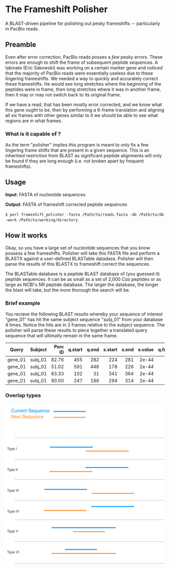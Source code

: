 The Frameshift Polisher
=======================

A BLAST-driven pipeline for polishing out pesky frameshifts -- particularly in PacBio reads.

Preamble
--------

Even after error correction, PacBio reads posses a *few* pesky errors. These errors are enough to shift the frame of subsequent peptide sequences. A labmate (Eric Sakowski) was working on a certain marker gene and noticed that the majority of PacBio reads were essentially useless due to these lingering frameshifts. We needed a way to quickly and accurately correct these frameshifts. He would see long stretches where the beginning of the peptides were in frame, then long stretches where it was in another frame, then it may or may not switch back to its original frame.

If we have a read, that has been mostly error corrected, and we know what this gene *ought* to be, then by performing a 6-frame translation and aligning all six frames with other genes similar to it we should be able to see what regions are in what frames.

### What is it capable of ?

As the term "polisher" implies this program is meant to only fix a few lingering frame shifts that are present in a given sequence. This is an inheritied restriction from BLAST as significant peptide alignments will only be found if they are long enough (i.e. not broken apart by frequent frameshifts).

Usage
-----

**Input**: FASTA of nucleotide sequences

**Output**: FASTA of frameshift corrected peptide sequences

`$ perl frameshift_polisher -fasta /Path/to/reads.fasta -db /Path/to/db -work /Path/to/working/directory`


How it works
------------

Okay, so you have a large set of nucleotide sequences that you know possess a few frameshifts. Polisher will take this FASTA file and perform a BLASTX against a user-defined BLASTable datadase. Polisher will then parse the resutls of this BLASTX to frameshift correct the sequences.

The BLASTable database is a peptide BLAST database of (you guessed it) peptide sequences. It can be as small as a set of 2,000 *Cas* peptides or as large as NCBI's NR peptide database. The larger the database, the longer the blast will take, but the more thorough the search will be.

### Brief example

You recieve the following BLAST results whereby your sequence of interest "gene_01" has hit the same subject sequence "subj_01" from your database 4 times. Notice the hits are in 3 frames relative to the subject sequence. The polisher will parse these results to piece together a translated query sequence that will ultimatly remain in the same frame.

| Query   | Subject | Perc ID | q.start | q.end | s.start | s.end | e.value | q.frame |
| ------- | ------- | -------:| -------:| -----:| -------:| -----:| -------:| -------:|
| gene_01 | subj_01 |   82.76 |     455 |   282 |     224 |   281 |   2e-44 |      -3 |  
| gene_01 | subj_01 |   51.02 |     591 |   448 |     178 |   226 |   2e-44 |      -2 |  
| gene_01 | subj_01 |   83.33 |     102 |    31 |     341 |   364 |   2e-44 |      -2 |  
| gene_01 | subj_01 |   80.00 |     247 |   188 |     294 |   314 |   2e-44 |      -1 |  

### Overlap types

![alt text](https://github.com/dnasko/frameshift_polisher/blob/master/images/overlap.png?raw=true "Overlap Types")
